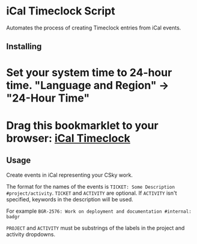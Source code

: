 # iCal Timeclock Script

Automates the process of creating Timeclock entries from iCal events.

## Installing

# Set your system time to 24-hour time. "Language and Region" -> "24-Hour Time"

# Drag this bookmarklet to your browser: <a href="javascript:$.getScript('https://raw.githubusercontent.com/Yona-Appletree/ical-timeclock/master/ical-timeclock.js')">iCal Timeclock</a>

## Usage

Create events in iCal representing your CSky work.

The format for the names of the events is `TICKET: Some Description #project/activity`. 
`TICKET` and `ACTIVITY` are optional. If `ACTIVITY` isn't specified, keywords in the description will be used.

For example `BGR-2576: Work on deployment and documentation #internal: badgr`

`PROJECT` and `ACTIVITY` must be substrings of the labels in the project and activity dropdowns. 
